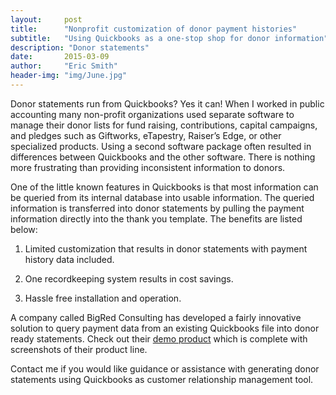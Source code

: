 ```yaml
---
layout:     post
title:      "Nonprofit customization of donor payment histories"
subtitle:   "Using Quickbooks as a one-stop shop for donor information"
description: "Donor statements"
date:       2015-03-09
author:     "Eric Smith"
header-img: "img/June.jpg"
---
```


Donor statements run from Quickbooks?  Yes it can!
When I worked in public accounting many non-profit organizations used separate software to manage their donor lists for fund raising, contributions, capital campaigns, and pledges such as Giftworks, eTapestry, Raiser’s Edge, or other specialized products.  Using a second software package often resulted in differences between Quickbooks and the other software.  There is nothing more frustrating than providing inconsistent information to donors.  

One of the little known features in Quickbooks is that most information can be queried from its internal database into usable information.  The queried information is transferred into donor statements by pulling the payment information directly into the thank you template.  The benefits are listed below:

1.	 Limited customization that results in donor statements  with payment history data included.

2.	 One recordkeeping system results in cost savings.

3.	 Hassle free installation and operation.

A company called BigRed Consulting has developed a fairly innovative solution to query payment data from an existing Quickbooks file into donor ready statements.  Check out their [demo product](http://bigredconsulting.com/products/donor-statements-for-quickbooks/) which is complete with screenshots of their product line.

Contact me if you would like guidance or assistance with generating donor statements using Quickbooks as customer relationship management tool.
